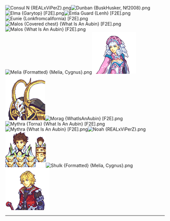 ![Consul N {REALxViPerZ}.png](https://raw.githubusercontent.com/Klokinator/FE-Repo/main/Portrait%20Repository/Non-FE%20Properties/Xenoblade/Consul%20N%20%7BREALxViPerZ%7D.png "Consul N {REALxViPerZ}.png")![Dunban {BuskHusker, Nf2008}.png](https://raw.githubusercontent.com/Klokinator/FE-Repo/main/Portrait%20Repository/Non-FE%20Properties/Xenoblade/Dunban%20%7BBuskHusker,%20Nf2008%7D.png "Dunban {BuskHusker, Nf2008}.png")![Elma {Garytop} [F2E].png](https://raw.githubusercontent.com/Klokinator/FE-Repo/main/Portrait%20Repository/Non-FE%20Properties/Xenoblade/Elma%20%7BGarytop%7D%20%5BF2E%5D.png "Elma {Garytop} [F2E].png")![Entia Guard {Lenh} [F2E].png](https://raw.githubusercontent.com/Klokinator/FE-Repo/main/Portrait%20Repository/Non-FE%20Properties/Xenoblade/Entia%20Guard%20%7BLenh%7D%20%5BF2E%5D.png "Entia Guard {Lenh} [F2E].png")![Eunie {Lonkfromcalifornia} [F2E].png](https://raw.githubusercontent.com/Klokinator/FE-Repo/main/Portrait%20Repository/Non-FE%20Properties/Xenoblade/Eunie%20%7BLonkfromcalifornia%7D%20%5BF2E%5D.png "Eunie {Lonkfromcalifornia} [F2E].png")![Malos {Covered chest} {What Is An Aubin} [F2E].png](https://raw.githubusercontent.com/Klokinator/FE-Repo/main/Portrait%20Repository/Non-FE%20Properties/Xenoblade/Malos%20(Covered%20chest)%20%7BWhat%20Is%20An%20Aubin%7D%20%5BF2E%5D.png "Malos {Covered chest} {What Is An Aubin} [F2E].png")![Malos {What Is An Aubin} [F2E].png](https://raw.githubusercontent.com/Klokinator/FE-Repo/main/Portrait%20Repository/Non-FE%20Properties/Xenoblade/Malos%20%7BWhat%20Is%20An%20Aubin%7D%20%5BF2E%5D.png "Malos {What Is An Aubin} [F2E].png")![Melia {Formatted} {Melia, Cygnus}.png](https://raw.githubusercontent.com/Klokinator/FE-Repo/main/Portrait%20Repository/Non-FE%20Properties/Xenoblade/Melia%20(Formatted)%20%7BMelia,%20Cygnus%7D.png "Melia {Formatted} {Melia, Cygnus}.png")![Melia {Melia}.png](https://raw.githubusercontent.com/Klokinator/FE-Repo/main/Portrait%20Repository/Non-FE%20Properties/Xenoblade/Melia%20%7BMelia%7D.png "Melia {Melia}.png")![Metal Face {Melia}.png](https://raw.githubusercontent.com/Klokinator/FE-Repo/main/Portrait%20Repository/Non-FE%20Properties/Xenoblade/Metal%20Face%20%7BMelia%7D.png "Metal Face {Melia}.png")![Morag {WhatIsAnAubin} [F2E].png](https://raw.githubusercontent.com/Klokinator/FE-Repo/main/Portrait%20Repository/Non-FE%20Properties/Xenoblade/Morag%20%7BWhatIsAnAubin%7D%20%5BF2E%5D.png "Morag {WhatIsAnAubin} [F2E].png")![Mythra {Torna} {What Is An Aubin} [F2E].png](https://raw.githubusercontent.com/Klokinator/FE-Repo/main/Portrait%20Repository/Non-FE%20Properties/Xenoblade/Mythra%20(Torna)%20%7BWhat%20Is%20An%20Aubin%7D%20%5BF2E%5D.png "Mythra {Torna} {What Is An Aubin} [F2E].png")![Mythra {What Is An Aubin} [F2E].png](https://raw.githubusercontent.com/Klokinator/FE-Repo/main/Portrait%20Repository/Non-FE%20Properties/Xenoblade/Mythra%20%7BWhat%20Is%20An%20Aubin%7D%20%5BF2E%5D.png "Mythra {What Is An Aubin} [F2E].png")![Noah {REALxViPerZ}.png](https://raw.githubusercontent.com/Klokinator/FE-Repo/main/Portrait%20Repository/Non-FE%20Properties/Xenoblade/Noah%20%7BREALxViPerZ%7D.png "Noah {REALxViPerZ}.png")![Rex {Sterling Glovner}.png](https://raw.githubusercontent.com/Klokinator/FE-Repo/main/Portrait%20Repository/Non-FE%20Properties/Xenoblade/Rex%20%7BSterling%20Glovner%7D.png "Rex {Sterling Glovner}.png")![Shulk {Formatted} {Melia, Cygnus}.png](https://raw.githubusercontent.com/Klokinator/FE-Repo/main/Portrait%20Repository/Non-FE%20Properties/Xenoblade/Shulk%20(Formatted)%20%7BMelia,%20Cygnus%7D.png "Shulk {Formatted} {Melia, Cygnus}.png")![Shulk {Melia}.png](https://raw.githubusercontent.com/Klokinator/FE-Repo/main/Portrait%20Repository/Non-FE%20Properties/Xenoblade/Shulk%20%7BMelia%7D.png "Shulk {Melia}.png")



----

